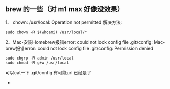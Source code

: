 ## brew 的一些（对 m1 max 好像没效果）

1、 chown: /usr/local: Operation not permitted
解决方法:
```shell
sudo chown -R $(whoami) /usr/local/*
```

2、Mac-安装Homebrew报错error: could not lock config file .git/config:
Mac-brew报错error: could not lock config file .git/config: Permission denied
```shell
sudo chgrp -R admin /usr/local
sudo chmod -R g+w /usr/local
```
可以cat一下 .git/config 有可能url 已经是了

- 
